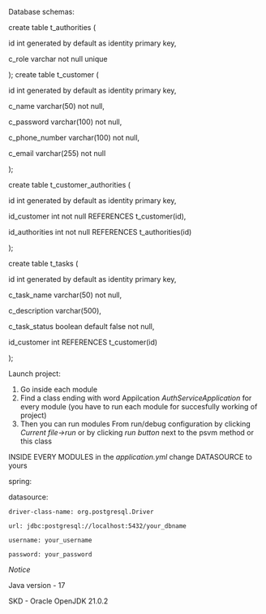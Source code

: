 Database schemas: 

create table t_authorities (

  id int generated by default as identity primary key,
  
  c_role varchar not null unique
  
);
create table t_customer (

  id int generated by default as identity primary key,
  
  c_name varchar(50) not null, 
  
  c_password varchar(100) not null,
  
  c_phone_number varchar(100) not null,
  
  c_email varchar(255) not null

);

create table t_customer_authorities (

  id int generated by default as identity primary key,

  id_customer int not null REFERENCES t_customer(id),
  
  id_authorities int not null REFERENCES t_authorities(id)

);

create table t_tasks (

  id int generated by default as identity primary key,
  
  c_task_name varchar(50) not null, 
  
  c_description varchar(500),
  
  c_task_status boolean default false not null,
  
  id_customer int REFERENCES t_customer(id)

);


Launch project: 
1. Go inside each module
2. Find a class ending with word Appilcation *AuthServiceApplication* for every module (you have to run each module for succesfully working of project)
3. Then you can run modules From run/debug configuration by clicking *Current file->run* or by clicking *run button* next to the psvm method or this class

INSIDE EVERY MODULES in the *application.yml* change DATASOURCE to yours

spring:

  datasource:
  
    driver-class-name: org.postgresql.Driver
    
    url: jdbc:postgresql://localhost:5432/your_dbname
    
    username: your_username
    
    password: your_password



*Notice* 

Java version - 17

SKD - Oracle OpenJDK 21.0.2



